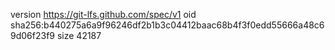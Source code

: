version https://git-lfs.github.com/spec/v1
oid sha256:b440275a6a9f96246df2b1b3c04412baac68b4f3f0edd55666a48c69d06f23f9
size 42187
